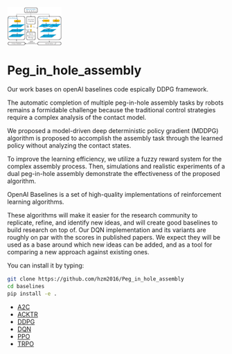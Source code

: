 <img src="data/logo.jpg" width=25% align="middle" />

# Peg_in_hole_assembly

Our work bases on openAI baselines code espically DDPG framework.

The automatic completion of multiple peg-in-hole assembly tasks by robots remains a formidable challenge because
the traditional control strategies require a complex analysis of the contact model. 

We proposed a model-driven deep deterministic policy gradient (MDDPG) algorithm is proposed to
accomplish the assembly task through the learned policy without analyzing the contact states. 

To improve the learning efficiency, we utilize a fuzzy reward system for the complex assembly process. Then, simulations and
realistic experiments of a dual peg-in-hole assembly demonstrate the effectiveness of the proposed algorithm.

OpenAI Baselines is a set of high-quality implementations of reinforcement learning algorithms.

These algorithms will make it easier for the research community to replicate, refine, and identify new ideas, and will create good baselines to build research on top of. Our DQN implementation and its variants are roughly on par with the scores in published papers. We expect they will be used as a base around which new ideas can be added, and as a tool for comparing a new approach against existing ones. 

You can install it by typing:

```bash
git clone https://github.com/hzm2016/Peg_in_hole_assembly
cd baselines
pip install -e .
```

- [A2C](baselines/a2c)
- [ACKTR](baselines/acktr)
- [DDPG](baselines/ddpg)
- [DQN](baselines/deepq)
- [PPO](baselines/ppo1)
- [TRPO](baselines/trpo_mpi)
